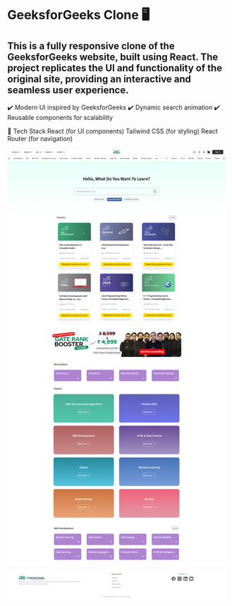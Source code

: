 # GeeksforGeeks Clone 🖥️

## This is a fully responsive clone of the GeeksforGeeks website, built using React. The project replicates the UI and functionality of the original site, providing an interactive and seamless user experience.


✔️ Modern UI inspired by GeeksforGeeks
✔️ Dynamic search animation
✔️ Reusable components for scalability


🔧 Tech Stack
React (for UI components)
Tailwind CSS (for styling)
React Router (for navigation)

![Homepage Screenshot](src/components/assets/ss/screenshot.png)
